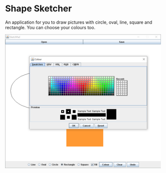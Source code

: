 # Shape Sketcher

An application for you to draw pictures with circle, oval, line, square and rectangle. You can choose your colours too.

![shape sketcher](screenshots/shape-sketcher-1.PNG)
